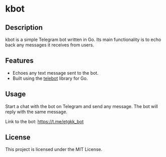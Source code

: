 # kbot

## Description
kbot is a simple Telegram bot written in Go. Its main functionality is to echo back any messages it receives from users.

## Features
- Echoes any text message sent to the bot.
- Built using the [telebot](https://github.com/tucnak/telebot) library for Go.

## Usage
Start a chat with the bot on Telegram and send any message. The bot will reply with the same message.

Link to the bot: https://t.me/etgkk_bot

## License
This project is licensed under the MIT License.
